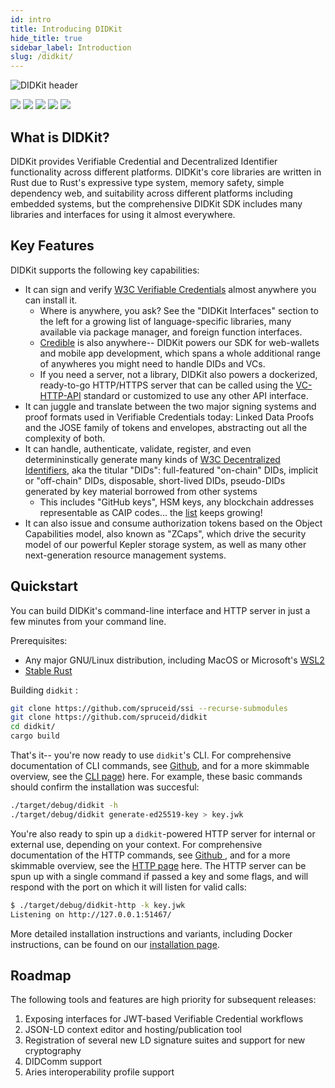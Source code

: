 ```yaml
---
id: intro
title: Introducing DIDKit
hide_title: true
sidebar_label: Introduction
slug: /didkit/
---
```


![DIDKit header](/assets/didkithead.png)

[![](https://img.shields.io/badge/Docker-19.03.x-blue)](https://www.docker.com/) [![](https://img.shields.io/badge/Rust-v1.51.0-orange)](https://www.rust-lang.org/) [![](https://img.shields.io/badge/ssi-v0.1-green)](https://www.github.com/spruceid/ssi) [![](https://img.shields.io/badge/License-Apache--2.0-green)](https://github.com/spruceid/didkit/blob/main/LICENSE) [![](https://img.shields.io/twitter/follow/sprucesystems?label=Follow&style=social)](https://twitter.com/sprucesystems)

[installing-rust]: https://rust-lang.github.io/rustup/installation/index.html

## What is DIDKit?

DIDKit provides Verifiable Credential and Decentralized Identifier
functionality across different platforms. DIDKit's core libraries are written in Rust due to Rust's expressive type system, memory safety, simple dependency web, and
suitability across different platforms including embedded systems, but the comprehensive DIDKit SDK includes many libraries and interfaces for using it almost everywhere.

## Key Features

DIDKit supports the following key capabilities:
- It can sign and verify [W3C Verifiable Credentials](https://www.w3.org/TR/vc-data-model/) almost anywhere you can install it.
  - Where is anywhere, you ask? See the "DIDKit Interfaces" section to the left for a growing list of language-specific libraries, many available via package manager, and foreign function interfaces.
  - [Credible](didkit/intro.md) is also anywhere-- DIDKit powers our SDK for web-wallets and mobile app development, which spans a whole additional range of anywheres you might need to handle DIDs and VCs.
  - If you need a server, not a library, DIDKit also powers a dockerized, ready-to-go HTTP/HTTPS server that can be called using the [VC-HTTP-API](https://github.com/w3c-ccg/vc-http-api) standard or customized to use any other API interface.
- It can juggle and translate between the two major signing systems and proof formats used in Verifiable Credentials today: Linked Data Proofs and the JOSE family of tokens and envelopes, abstracting out all the complexity of both.
- It can handle, authenticate, validate, register, and even determininstically generate many kinds of [W3C Decentralized Identifiers](https://www.w3.org/TR/did-core/), aka the titular "DIDs": full-featured "on-chain" DIDs, implicit or "off-chain" DIDs, disposable, short-lived DIDs, pseudo-DIDs generated by key material borrowed from other systems 
  - This includes "GitHub keys", HSM keys, any blockchain addresses representable as CAIP codes... the [list](did-methods) keeps growing!
- It can also issue and consume authorization tokens based on the Object Capabilities model, also known as "ZCaps", which drive the security model of our powerful Kepler storage system, as well as many other next-generation resource management systems.

## Quickstart

You can build DIDKit's command-line interface and HTTP server in just a few minutes from your command line.

Prerequisites:

- Any major GNU/Linux distribution, including MacOS or Microsoft's [WSL2](https://docs.microsoft.com/en-us/windows/wsl/install-win10)
- [Stable Rust][installing-rust] 

Building `didkit` :

```sh
git clone https://github.com/spruceid/ssi --recurse-submodules
git clone https://github.com/spruceid/didkit
cd didkit/
cargo build
```

That's it-- you're now ready to use `didkit`'s CLI. For comprehensive documentation of CLI commands, see [Github](https://github.com/spruceid/didkit/tree/main/cli), and for a more skimmable overview, see the [CLI page](/docs/didkit-packages/cli_commands)) here.  For example, these basic commands should confirm the installation was succesful:

```sh
./target/debug/didkit -h
./target/debug/didkit generate-ed25519-key > key.jwk
```

You're also ready to spin up a `didkit`-powered HTTP server for internal or external use, depending on your context. For comprehensive documentation of the HTTP commands, see [Github ](https://github.com/spruceid/didkit/tree/main/http), and for a more skimmable overview, see the [HTTP page](/docs/didkit-packages/http_syntax) here. The HTTP server can be spun up with a single command if passed a key and some flags, and will respond with the port on which it will listen for valid calls:

```bash
$ ./target/debug/didkit-http -k key.jwk
Listening on http://127.0.0.1:51467/
```

More detailed installation instructions and variants, including Docker instructions, can be found on our [installation page](didkit/install.md).

## Roadmap

The following tools and features are high priority for subsequent releases:

1. Exposing interfaces for JWT-based Verifiable Credential workflows
2. JSON-LD context editor and hosting/publication tool
3. Registration of several new LD signature suites and support for new
   cryptography
4. DIDComm support
5. Aries interoperability profile support
